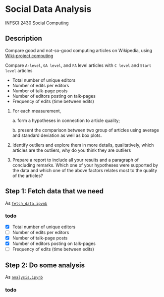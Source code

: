 # Social Data Analysis

INFSCI 2430 Social Computing

## Description

Compare good and not-so-good computing articles on Wikipedia, using [Wiki-project computing](https://en.wikipedia.org/wiki/Wikipedia:WikiProject_Computing)

Compare `A-level`, `GA level`, and `FA` level articles with `C level` and `Start level` articles

 - Total number of unique editors
 - Number of edits per editors
 - Number of talk-page posts
 - Number of editors posting on talk-pages
 - Frequency of edits (time between edits)
 
1. For each measurement, 

    a. form a hypotheses in connection to article quality; 

    b. present the comparison between two group of articles using average and standard deviation as well as box plots.

2. Identify outliers and explore them in more details, qualitatively, which articles are the outliers, why do you think 
they are outliers

3. Prepare a report to include all your results and a paragraph of concluding remarks. Which one of your hypotheses were 
supported by the data and which one of the above factors relates most to the quality of the articles?



## Step 1: Fetch data that we need

As [`fetch_data.ipynb`](fetch_data.ipynb)

### todo

 - [x] Total number of unique editors
 - [ ] Number of edits per editors
 - [x] Number of talk-page posts
 - [x] Number of editors posting on talk-pages
 - [ ] Frequency of edits (time between edits)

## Step 2: Do some analysis

As [`analysis.ipynb`](analysis.ipynb)

### todo




